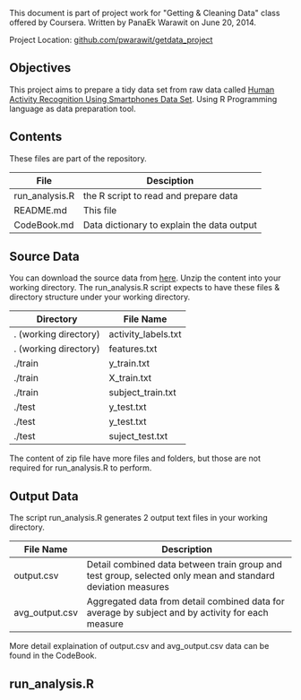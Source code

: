This document is part of project work for "Getting & Cleaning Data" class offered by Coursera. 
Written by PanaEk Warawit on June 20, 2014. 

Project Location: [github.com/pwarawit/getdata_project](https://github.com/pwarawit/getdata_project/)

Objectives
----------
This project aims to prepare a tidy data set from raw data called [Human Activity Recognition Using Smartphones Data Set](http:///archive.ics.uci.edu/ml/datasets/Human+Activity+Recognition+Using+Smartphones). Using R Programming language as data preparation tool.

Contents
--------
These files are part of the repository.

| File	| Desciption	|
|---	|---		|
| run_analysis.R	| the R script to read and prepare data |
| README.md		| This file 	|
| CodeBook.md		| Data dictionary to explain the data output |
 
Source Data
--------------
You can download the source data from [here](https://d396qusza40orc.cloudfront.net/getdata%2Fprojectfiles%2FUCI%20HAR%20Dataset.zip). Unzip the content into your working directory. The run_analysis.R script expects to have these files & directory structure under your working directory.

| Directory	| File Name 	|
|---		| ---		|
| . (working directory)	|	activity_labels.txt	|
| . (working directory) |	features.txt		|
| ./train		|  y_train.txt	|
| ./train		|  X_train.txt	|
| ./train		|  subject_train.txt 	|
| ./test		|  y_test.txt	|
| ./test		| y_test.txt 	|
| ./test		| suject_test.txt |

The content of zip file have more files and folders, but those are not required for run_analysis.R to perform. 

Output Data
-----------
The script run_analysis.R generates 2 output text files in your working directory.

| File Name	| Description	|
|---		|---		|
| output.csv	| Detail combined data between train group and test group, selected only mean and standard deviation measures	| 
| avg_output.csv	| Aggregated data from detail combined data for average by subject and by activity for each measure	|

More detail explaination of output.csv and avg_output.csv data can be found in the CodeBook.

run_analysis.R
--------------

